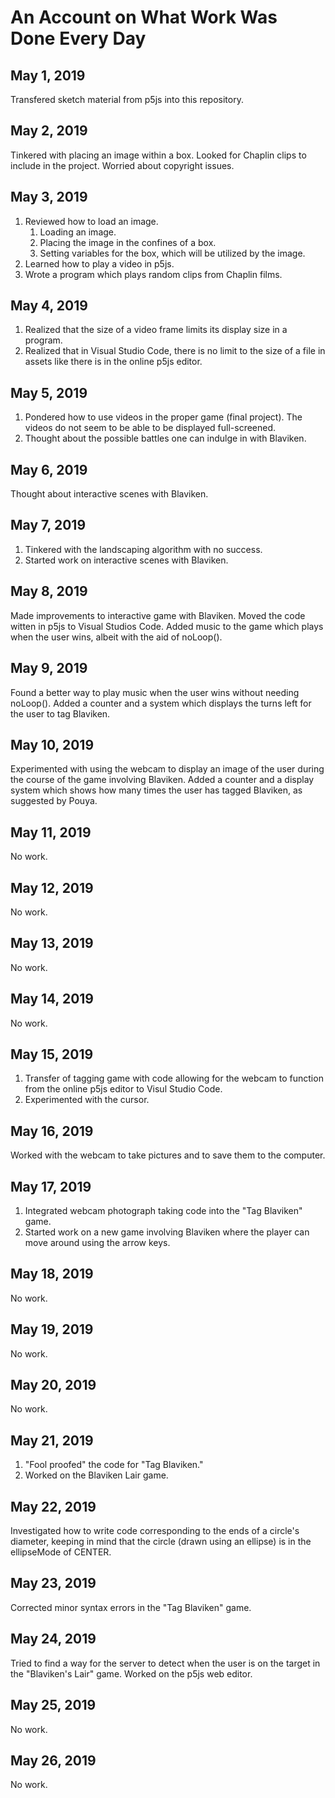 # An Account on What Work Was Done Every Day

## May 1, 2019
Transfered sketch material from p5js into this repository.

## May 2, 2019
Tinkered with placing an image within a box. Looked for Chaplin clips to include in the project. Worried about copyright issues.

## May 3, 2019
1. Reviewed how to load an image.
   1. Loading an image.
   2. Placing the image in the confines of a box.
   3. Setting variables for the box, which will be utilized by the image.
2. Learned how to play a video in p5js.
3. Wrote a program which plays random clips from Chaplin films.

## May 4, 2019
1. Realized that the size of a video frame limits its display size in a program.
2. Realized that in Visual Studio Code, there is no limit to the size of a file in assets like there is in the online p5js editor.

## May 5, 2019
1. Pondered how to use videos in the proper game (final project). The videos do not seem to be able to be displayed full-screened. 
2. Thought about the possible battles one can indulge in with Blaviken.

## May 6, 2019
Thought about interactive scenes with Blaviken.

## May 7, 2019
1. Tinkered with the landscaping algorithm with no success.
2. Started work on interactive scenes with Blaviken.

## May 8, 2019
Made improvements to interactive game with Blaviken. Moved the code witten in p5js to Visual Studios Code. Added music to the game which plays when the user wins, albeit with the aid of noLoop().

## May 9, 2019
Found a better way to play music when the user wins without needing noLoop(). Added a counter and a system which displays the turns left for the user to tag Blaviken.

## May 10, 2019
Experimented with using the webcam to display an image of the user during the course of the game involving Blaviken. Added a counter and a display system which shows how many times the user has tagged Blaviken, as suggested by Pouya. 

## May 11, 2019
No work.

## May 12, 2019
No work.

## May 13, 2019
No work.

## May 14, 2019
No work.

## May 15, 2019
1. Transfer of tagging game with code allowing for the webcam to function from the online p5js editor to Visul Studio Code.
2. Experimented with the cursor.

## May 16, 2019
Worked with the webcam to take pictures and to save them to the computer.

## May 17, 2019
1. Integrated webcam photograph taking code into the "Tag Blaviken" game.
2. Started work on a new game involving Blaviken where the player can move around using the arrow keys.

## May 18, 2019
No work.

## May 19, 2019
No work.

## May 20, 2019
No work.

## May 21, 2019
1. "Fool proofed" the code for "Tag Blaviken."
2. Worked on the Blaviken Lair game.

## May 22, 2019
Investigated how to write code corresponding to the ends of a circle's diameter, keeping in mind that the circle (drawn using an ellipse) is in the ellipseMode of CENTER.

## May 23, 2019
Corrected minor syntax errors in the "Tag Blaviken" game.

## May 24, 2019
Tried to find a way for the server to detect when the user is on the target in the "Blaviken's Lair" game. Worked on the p5js web editor.

## May 25, 2019
No work.

## May 26, 2019
No work.

